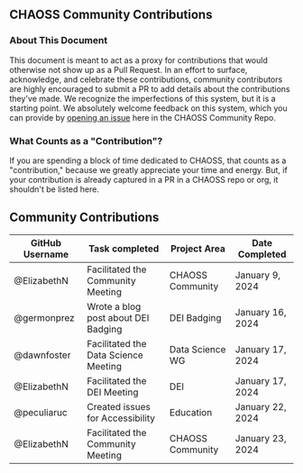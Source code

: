## CHAOSS Community Contributions

### About This Document

This document is meant to act as a proxy for contributions that would otherwise not show up as a Pull Request. In an effort to surface, acknowledge, and celebrate these contributions, community contributors are highly encouraged to submit a PR to add details about the contributions they've made. We recognize the imperfections of this system, but it is a starting point. We absolutely welcome feedback on this system, which you can provide by [opening an issue](https://github.com/chaoss/community/issues) here in the CHAOSS Community Repo.

### What Counts as a "Contribution"?

If you are spending a block of time dedicated to CHAOSS, that counts as a "contribution," because we greatly appreciate your time and energy. But, if your contribution is already captured in a PR in a CHAOSS repo or org, it shouldn't be listed here.

## Community Contributions

| GitHub Username | Task completed                    | Project Area        | Date Completed |
|-----------------| ----------------------------------|----------------| --------------------|
| @ElizabethN     | Facilitated the Community Meeting | CHAOSS Community |  January 9, 2024 |
| @germonprez     | Wrote a blog post about DEI Badging | DEI Badging | January 16, 2024 |
| @dawnfoster     | Facilitated the Data Science Meeting | Data Science WG | January 17, 2024 |
| @ElizabethN     | Facilitated the DEI Meeting       | DEI           | January 17, 2024 |
| @peculiaruc     | Created issues for Accessibility     | Education           | January 22, 2024 |
| @ElizabethN     | Facilitated the Community Meeting | CHAOSS Community | January 23, 2024 |
